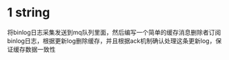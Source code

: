 # 1	string
将binlog日志采集发送到mq队列里面，然后编写一个简单的缓存消息删除者订阅binlog日志，根据更新log删除缓存，并且根据ack机制确认处理这条更新log，保证缓存数据一致性